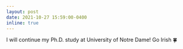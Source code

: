```yaml
---
layout: post
date: 2021-10-27 15:59:00-0400
inline: true
---
```


I will continue my Ph.D. study at University of Notre Dame! Go Irish :four_leaf_clover:
